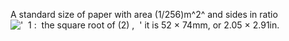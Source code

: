A standard size of paper with area (1/256)m^2^ and sides in ratio
!['  1 :  the square root of (2) ,  '](../dictionary/equation_images/4117.1..png)
it is 52 × 74mm, or 2.05 × 2.91in.
